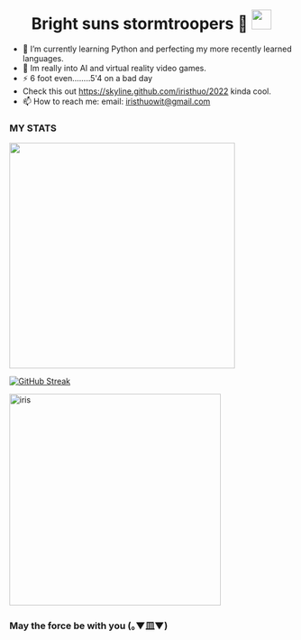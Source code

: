 <h1 align="center"><b> Bright suns stormtroopers 👋 </b><img src="https://media.giphy.com/media/hvRJCLFzcasrR4ia7z/giphy.gif" width="35"></h1>



- 🌱 I’m currently learning Python and perfecting my more recently learned languages.
- 🧿 Im really into AI and virtual reality video games.
- ⚡ 6 foot even........5'4 on a bad day
- Check this out https://skyline.github.com/iristhuo/2022 kinda cool.
- 📫 How to reach me: email: iristhuowit@gmail.com


### MY STATS

<img src="https://github-readme-stats.vercel.app/api?username=IrisThuo&show_icons=true&theme=codeSTACKr" width="400">

[![GitHub Streak](https://github-readme-streak-stats.herokuapp.com?user=IrisThuo&theme=tokyonight&hide_border=true)](https://git.io/streak-stats)

<img src="https://github-readme-stats.vercel.app/api/top-langs?username=IrisThuo&show_icons=true&locale=en&layout=compact&line_height=20&title_color=7A7ADB&icon_color=2234AE&text_color=D3D3D3&bg_color=0,000000,130F40" width="375"  alt="iris"/>

### May the force be with you (｡▼皿▼)
